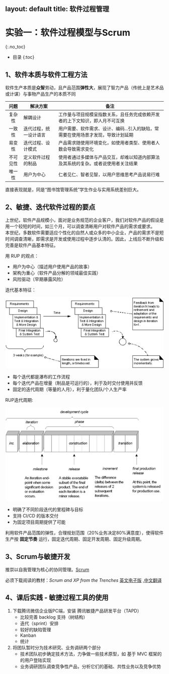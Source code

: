 layout: default
title: 软件过程管理
---

# 实验一：软件过程模型与Scrum
{:.no_toc}

* 目录
{:toc}

## 1、软件本质与软件工程方法

软件生产本质是**众智**劳动，且产品范围**弹性大**，展现了智力产品（传统上是艺术品或计谋）与事物产品生产的本质不同

| 问题 | 解决方案 | 备注 |
|:---:|---|---|
|复杂性|解耦设计|工作量与项目规模呈指数关系，且任务完成依赖开发者的上下文知识，即人月不可互换|
|一致性|迭代过程，统一设计语言|用户需要、软件需求、设计、编码...引入的缺陷，常需要在使用场景才发现，导致计划延期|
|易变性|迭代过程、设计模式|产品需求随使用环境变化，如使用者类型、使用者人数会导致需求变化|
|不可见性|定义软件过程的制品|使用者通过多媒体与产品交互，却难以知道内部算法及其系统的复杂。或者说使用者关注结果|
|唯一性|用户为中心|仁者见仁、智者见智，以用户思维思考产品说易行难|

直接表现就是，同是“图书馆管理系统”学生作业与实用系统差别巨大。

## 2、敏捷、迭代软件过程的要点

上世纪，软件产品规模小，面对是业务规范的企业客户，我们对软件产品的假设是用一个较短的时间，如三个月，可以调查清晰用户对软件产品的需求或要求。  
本世纪，多数软件需要适应个性化的自然人或众多的中小企业，产品的需求不是短时间调查清晰，即需求是开发或使用过程中逐步认清的。因此，上线后不断升级和完善是软件产品基本特征。

用 RUP 的观点：

* 用户为中心（描述用户使用产品的故事）
* 架构为重心（软件产品分解的领域最佳实践）
* 风险驱动（早期暴露风险）

迭代基本特征：

![](images/iterrative-evolutionary.png)

* 每个迭代都是瀑布的工作流程
* 每个迭代产品在增量（制品是可运行的），利于及时交付使用并反馈
* 固定的迭代周期（等量的人月），利于量化团队/个人生产率

RUP迭代周期:

![](images/rup-process-model.png)

* 明确了不同阶段迭代的里程碑与目标
* 支持 CI/CD 的版本交付
* 为固定项目周期提供了可能

利用软件产品范围的弹性，合理规划范围（20%业务决定80%满意度），使得软件生产按 **固定节奏** 运行，固定迭代周期、固定开发周期、固定升级周期。

## 3、Scrum与敏捷开发

推崇以自我管理为核心的协同管理。[Scrum](http://www.scrumcn.com/agile/scrum-knowledge-library/scrum.html)

必须下载阅读的教材：_Scrum and XP from the Trenches_  [英文电子版](https://www.infoq.com/minibooks/scrum-xp-from-the-trenches-2) ,[中文翻译](http://www.infoq.com/cn/minibooks/scrum-xp-from-the-trenches) 

## 4、课后实践 - 敏捷过程工具的使用

1. 下载腾讯微信企业版PC端，安装 腾讯敏捷产品研发平台（TAPD）
    - 比较完善 backlog 支持（树结构）
    - 迭代（sprint）安排
    - 较好的缺陷管理
    - Kanban
    - 统计
2. 将团队暂时分为技术研究、业务调研两个部分
    - 技术团队初步确定技术方法，力争做一些技术原型，如 基于 MVC 框架的的用户登陆实现
    - 业务调研团队调查竞争性产品，分析它们的基础、共性业务以及竞争优势


